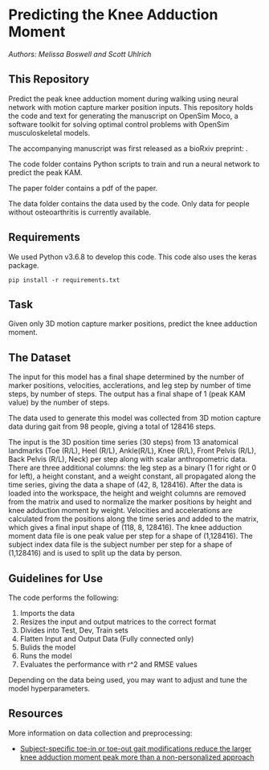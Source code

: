 # Predicting the Knee Adduction Moment
*Authors: Melissa Boswell and Scott Uhlrich*

## This Repository
Predict the peak knee adduction moment during walking using neural network with motion capture marker position inputs.
This repository holds the code and text for generating the manuscript on OpenSim Moco, a software toolkit for solving optimal control problems with OpenSim musculoskeletal models.

The accompanying manuscript was first released as a bioRxiv preprint: .

The code folder contains Python scripts to train and run a neural network to predict the peak KAM.

The paper folder contains a pdf of the paper.

The data folder contains the data used by the code. Only data for people without osteoarthritis is currently available.

## Requirements
We used Python v3.6.8 to develop this code.  This code also uses the keras package.
```
pip install -r requirements.txt
```
## Task
Given only 3D motion capture marker positions, predict the knee adduction moment.
## The Dataset
The input for this model has a final shape determined by the number of marker positions, velocities, acclerations, and leg step by number of time steps, by number of steps.  The output has a final shape of 1 (peak KAM value) by the number of steps.

The data used to generate this model was collected from 3D motion capture data during gait from 98 people, giving a total of 128416 steps.  

The input is the 3D position time series (30 steps) from 13 anatomical landmarks (Toe (R/L), Heel (R/L), Ankle(R/L), Knee (R/L), Front Pelvis (R/L), Back Pelvis (R/L), Neck) per step along with scalar anthropometric data. There are three additional columns: the leg step as a binary (1 for right or 0 for left), a height constant, and a weight constant, all propagated along the time series, giving the data a shape of (42, 8, 128416). After the data is loaded into the workspace, the height and weight columns are removed from the matrix and used to normalize the marker positions by height and knee adduction moment by weight.  Velocities and accelerations are calculated from the positions along the time series and added to the matrix, which gives a final input shape of (118, 8, 128416). The knee adduction moment data file is one peak value per step for a shape of (1,128416). The subject index data file is the subject number per step for a shape of (1,128416) and is used to split up the data by person.

## Guidelines for Use
The code performs the following:
1. Imports the data
3. Resizes the input and output matrices to the correct format
4. Divides into Test, Dev, Train sets
5. Flatten Input and Output Data (Fully connected only)
6. Bulids the model
7. Runs the model
8. Evaluates the performance with r^2 and RMSE values

Depending on the data being used, you may want to adjust and tune the model hyperparameters.

## Resources
More information on data collection and preprocessing:
- [Subject-specific toe-in or toe-out gait modifications reduce the larger knee adduction moment peak more than a non-personalized approach](https://www.ncbi.nlm.nih.gov/pubmed/29174534)
